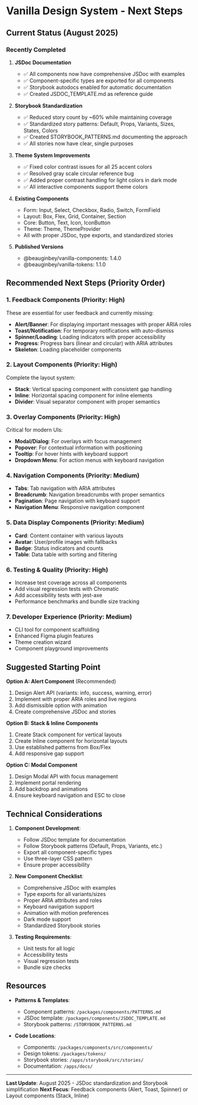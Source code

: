 # Vanilla Design System - Next Steps

## Current Status (August 2025)

### Recently Completed
1. **JSDoc Documentation**
   - ✅ All components now have comprehensive JSDoc with examples
   - ✅ Component-specific types are exported for all components
   - ✅ Storybook autodocs enabled for automatic documentation
   - ✅ Created JSDOC_TEMPLATE.md as reference guide

2. **Storybook Standardization**
   - ✅ Reduced story count by ~60% while maintaining coverage
   - ✅ Standardized story patterns: Default, Props, Variants, Sizes, States, Colors
   - ✅ Created STORYBOOK_PATTERNS.md documenting the approach
   - ✅ All stories now have clear, single purposes

3. **Theme System Improvements**
   - ✅ Fixed color contrast issues for all 25 accent colors
   - ✅ Resolved gray scale circular reference bug
   - ✅ Added proper contrast handling for light colors in dark mode
   - ✅ All interactive components support theme colors

4. **Existing Components**
   - Form: Input, Select, Checkbox, Radio, Switch, FormField
   - Layout: Box, Flex, Grid, Container, Section
   - Core: Button, Text, Icon, IconButton
   - Theme: Theme, ThemeProvider
   - All with proper JSDoc, type exports, and standardized stories

5. **Published Versions**
   - @beauginbey/vanilla-components: 1.4.0
   - @beauginbey/vanilla-tokens: 1.1.0

## Recommended Next Steps (Priority Order)

### 1. **Feedback Components** (Priority: High)
These are essential for user feedback and currently missing:
- **Alert/Banner**: For displaying important messages with proper ARIA roles
- **Toast/Notification**: For temporary notifications with auto-dismiss
- **Spinner/Loading**: Loading indicators with proper accessibility
- **Progress**: Progress bars (linear and circular) with ARIA attributes
- **Skeleton**: Loading placeholder components

### 2. **Layout Components** (Priority: High)
Complete the layout system:
- **Stack**: Vertical spacing component with consistent gap handling
- **Inline**: Horizontal spacing component for inline elements
- **Divider**: Visual separator component with proper semantics

### 3. **Overlay Components** (Priority: High)
Critical for modern UIs:
- **Modal/Dialog**: For overlays with focus management
- **Popover**: For contextual information with positioning
- **Tooltip**: For hover hints with keyboard support
- **Dropdown Menu**: For action menus with keyboard navigation

### 4. **Navigation Components** (Priority: Medium)
- **Tabs**: Tab navigation with ARIA attributes
- **Breadcrumb**: Navigation breadcrumbs with proper semantics
- **Pagination**: Page navigation with keyboard support
- **Navigation Menu**: Responsive navigation component

### 5. **Data Display Components** (Priority: Medium)
- **Card**: Content container with various layouts
- **Avatar**: User/profile images with fallbacks
- **Badge**: Status indicators and counts
- **Table**: Data table with sorting and filtering

### 6. **Testing & Quality** (Priority: High)
- Increase test coverage across all components
- Add visual regression tests with Chromatic
- Add accessibility tests with jest-axe
- Performance benchmarks and bundle size tracking

### 7. **Developer Experience** (Priority: Medium)
- CLI tool for component scaffolding
- Enhanced Figma plugin features  
- Theme creation wizard
- Component playground improvements

## Suggested Starting Point

**Option A: Alert Component** (Recommended)
1. Design Alert API (variants: info, success, warning, error)
2. Implement with proper ARIA roles and live regions
3. Add dismissible option with animation
4. Create comprehensive JSDoc and stories

**Option B: Stack & Inline Components**
1. Create Stack component for vertical layouts
2. Create Inline component for horizontal layouts  
3. Use established patterns from Box/Flex
4. Add responsive gap support

**Option C: Modal Component**
1. Design Modal API with focus management
2. Implement portal rendering
3. Add backdrop and animations
4. Ensure keyboard navigation and ESC to close

## Technical Considerations

1. **Component Development**:
   - Follow JSDoc template for documentation
   - Follow Storybook patterns (Default, Props, Variants, etc.)
   - Export all component-specific types
   - Use three-layer CSS pattern
   - Ensure proper accessibility

2. **New Component Checklist**:
   - Comprehensive JSDoc with examples
   - Type exports for all variants/sizes
   - Proper ARIA attributes and roles
   - Keyboard navigation support
   - Animation with motion preferences
   - Dark mode support
   - Standardized Storybook stories

3. **Testing Requirements**:
   - Unit tests for all logic
   - Accessibility tests
   - Visual regression tests
   - Bundle size checks

## Resources

- **Patterns & Templates**:
  - Component patterns: `/packages/components/PATTERNS.md`
  - JSDoc template: `/packages/components/JSDOC_TEMPLATE.md`
  - Storybook patterns: `/STORYBOOK_PATTERNS.md`
  
- **Code Locations**:
  - Components: `/packages/components/src/components/`
  - Design tokens: `/packages/tokens/`
  - Storybook stories: `/apps/storybook/src/stories/`
  - Documentation: `/apps/docs/`

---

**Last Update**: August 2025 - JSDoc standardization and Storybook simplification
**Next Focus**: Feedback components (Alert, Toast, Spinner) or Layout components (Stack, Inline)
